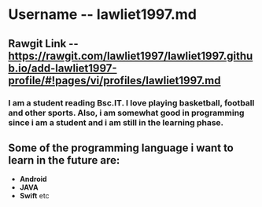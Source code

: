 # Username -- lawliet1997.md
## Rawgit Link -- https://rawgit.com/lawliet1997/lawliet1997.github.io/add-lawliet1997-profile/#!pages/vi/profiles/lawliet1997.md

### I am a student reading Bsc.IT. I love playing basketball, football and other sports. Also, i am somewhat good in programming since i am a student and i am still in the learning phase. 
## Some of the programming language i want to learn in the future are:
* **Android**
* **JAVA**
* **Swift** etc
